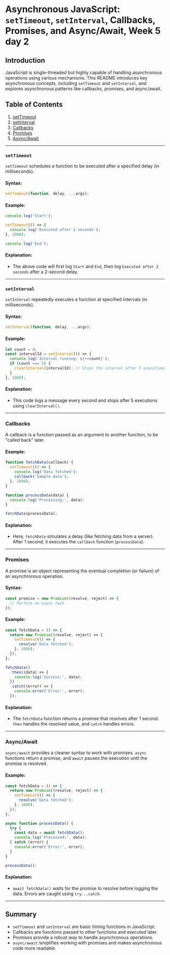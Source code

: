 

# Asynchronous JavaScript: `setTimeout`, `setInterval`, Callbacks, Promises, and Async/Await, Week 5 day 2

## Introduction

JavaScript is single-threaded but highly capable of handling asynchronous operations using various mechanisms. This README introduces key asynchronous concepts, including `setTimeout` and `setInterval`, and explores asynchronous patterns like callbacks, promises, and async/await.

## Table of Contents

1. [setTimeout](#settimeout)
2. [setInterval](#setinterval)
3. [Callbacks](#callbacks)
4. [Promises](#promises)
5. [Async/Await](#async-await)

---

### `setTimeout`

`setTimeout` schedules a function to be executed after a specified delay (in milliseconds).

#### Syntax:
```javascript
setTimeout(function, delay, ...args);
```

#### Example:
```javascript
console.log('Start');

setTimeout(() => {
  console.log('Executed after 2 seconds');
}, 2000);

console.log('End');
```

#### Explanation:
- The above code will first log `Start` and `End`, then log `Executed after 2 seconds` after a 2-second delay.

---

### `setInterval`

`setInterval` repeatedly executes a function at specified intervals (in milliseconds).

#### Syntax:
```javascript
setInterval(function, delay, ...args);
```

#### Example:
```javascript
let count = 0;
const intervalId = setInterval(() => {
  console.log(`Interval running: ${++count}`);
  if (count === 5) {
    clearInterval(intervalId); // Stops the interval after 5 executions
  }
}, 1000);
```

#### Explanation:
- This code logs a message every second and stops after 5 executions using `clearInterval()`.

---

### Callbacks

A callback is a function passed as an argument to another function, to be "called back" later.

#### Example:
```javascript
function fetchData(callback) {
  setTimeout(() => {
    console.log('Data fetched');
    callback('Sample data');
  }, 1000);
}

function processData(data) {
  console.log('Processing:', data);
}

fetchData(processData);
```

#### Explanation:
- Here, `fetchData` simulates a delay (like fetching data from a server). After 1 second, it executes the `callback` function (`processData`).

---

### Promises

A promise is an object representing the eventual completion (or failure) of an asynchronous operation.

#### Syntax:
```javascript
const promise = new Promise((resolve, reject) => {
  // Perform an async task
});
```

#### Example:
```javascript
const fetchData = () => {
  return new Promise((resolve, reject) => {
    setTimeout(() => {
      resolve('Data fetched');
    }, 1000);
  });
};

fetchData()
  .then((data) => {
    console.log('Success:', data);
  })
  .catch((error) => {
    console.error('Error:', error);
  });
```

#### Explanation:
- The `fetchData` function returns a promise that resolves after 1 second. `then` handles the resolved value, and `catch` handles errors.

---

### Async/Await

`async/await` provides a cleaner syntax to work with promises. `async` functions return a promise, and `await` pauses the execution until the promise is resolved.

#### Example:
```javascript
const fetchData = () => {
  return new Promise((resolve, reject) => {
    setTimeout(() => {
      resolve('Data fetched');
    }, 1000);
  });
};

async function processData() {
  try {
    const data = await fetchData();
    console.log('Processed:', data);
  } catch (error) {
    console.error('Error:', error);
  }
}

processData();
```

#### Explanation:
- `await fetchData()` waits for the promise to resolve before logging the data. Errors are caught using `try...catch`.

---

## Summary

- `setTimeout` and `setInterval` are basic timing functions in JavaScript.
- Callbacks are functions passed to other functions and executed later.
- Promises provide a robust way to handle asynchronous operations.
- `async/await` simplifies working with promises and makes asynchronous code more readable.

